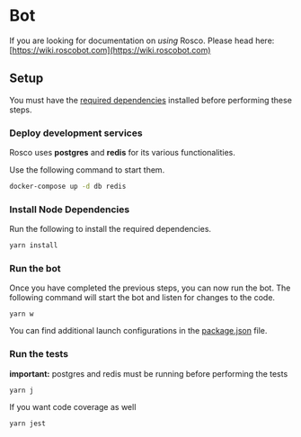 # Bot

If you are looking for documentation on *using* Rosco. Please head here: [https://wiki.roscobot.com](https://wiki.roscobot.com)

## Setup

You must have the [required dependencies](../README.md#project-dependencies) installed before performing these steps.

### Deploy development services

Rosco uses **postgres** and **redis** for its various functionalities.

Use the following command to start them.

``` bash
docker-compose up -d db redis
```

### Install Node Dependencies

Run the following to install the required dependencies.

``` bash
yarn install
```

### Run the bot

Once you have completed the previous steps, you can now run the bot. The following command will start the bot and listen for changes to the code.

```
yarn w
```

You can find additional launch configurations in the [package.json](package.json) file.

### Run the tests

**important:** postgres and redis must be running before performing the tests

```
yarn j
```

If you want code coverage as well

```
yarn jest
```